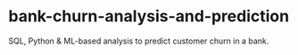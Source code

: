 # bank-churn-analysis-and-prediction
SQL, Python &amp; ML-based analysis to predict customer churn in a bank.
